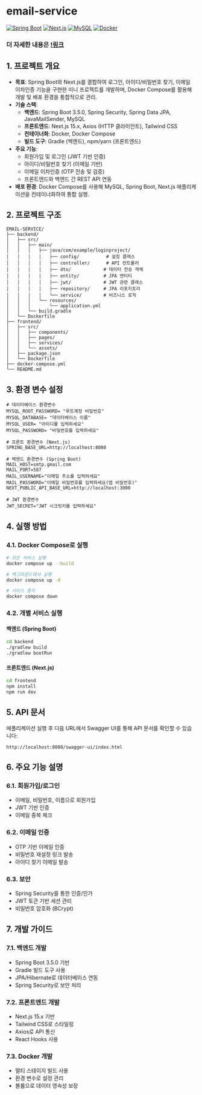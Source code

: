 # email-service

[![Spring Boot](https://img.shields.io/badge/Spring%20Boot-3.5.0-brightgreen?style=for-the-badge&logo=springboot)](https://spring.io/projects/spring-boot)
[![Next.js](https://img.shields.io/badge/Next.js-15.3.3-black?style=for-the-badge&logo=nextdotjs)](https://nextjs.org/)
[![MySQL](https://img.shields.io/badge/MySQL-8.0-blue?style=for-the-badge&logo=mysql)](https://www.mysql.com/)
[![Docker](https://img.shields.io/badge/Docker-Compose-blue?style=for-the-badge&logo=docker)](https://docs.docker.com/compose/)

### 더 자세한 내용은 [!링크](https://deepwiki.com/Stjoo0925/email-service)

## 1. 프로젝트 개요

- **목표**: Spring Boot와 Next.js를 결합하여 로그인, 아이디/비밀번호 찾기, 이메일 이차인증 기능을 구현한 미니 프로젝트를 개발하며, Docker Compose를 활용해 개발 및 배포 환경을 통합적으로 관리.
- **기술 스택**:
  - **백엔드**: Spring Boot 3.5.0, Spring Security, Spring Data JPA, JavaMailSender, MySQL
  - **프론트엔드**: Next.js 15.x, Axios (HTTP 클라이언트), Tailwind CSS
  - **컨테이너화**: Docker, Docker Compose
  - **빌드 도구**: Gradle (백엔드), npm/yarn (프론트엔드)
- **주요 기능**:
  - 회원가입 및 로그인 (JWT 기반 인증)
  - 아이디/비밀번호 찾기 (이메일 기반)
  - 이메일 이차인증 (OTP 전송 및 검증)
  - 프론트엔드와 백엔드 간 REST API 연동
- **배포 환경**: Docker Compose를 사용해 MySQL, Spring Boot, Next.js 애플리케이션을 컨테이너화하여 통합 실행.

## 2. 프로젝트 구조

```
EMAIL-SERVICE/
├── backend/
│   ├── src/
│   │   ├── main/
│   │   │   ├── java/com/example/loginproject/
│   │   │   │   ├── config/          # 설정 클래스
│   │   │   │   ├── controller/      # API 컨트롤러
│   │   │   │   ├── dto/            # 데이터 전송 객체
│   │   │   │   ├── entity/         # JPA 엔티티
│   │   │   │   ├── jwt/            # JWT 관련 클래스
│   │   │   │   ├── repository/     # JPA 리포지토리
│   │   │   │   └── service/        # 비즈니스 로직
│   │   │   └── resources/
│   │   │       └── application.yml
│   │   └── build.gradle
│   └── Dockerfile
├── frontend/
│   ├── src/
│   │   ├── components/
│   │   ├── pages/
│   │   ├── services/
│   │   └── assets/
│   ├── package.json
│   └── Dockerfile
├── docker-compose.yml
└── README.md
```

## 3. 환경 변수 설정

```env
# 데이터베이스 환경변수
MYSQL_ROOT_PASSWORD= "루트계정 비밀번호"
MYSQL_DATABASE= "데이터베이스 이름"
MYSQL_USER= "아이디를 입력하세요"
MYSQL_PASSWORD= "비밀번호를 입력하세요"

# 프론트 환경변수 (Next.js)
SPRING_BASE_URL=http://localhost:8080

# 백엔드 환경변수 (Spring Boot)
MAIL_HOST=smtp.gmail.com
MAIL_PORT=587
MAIL_USERNAME="이메일 주소를 입력하세요"
MAIL_PASSWORD="이메일 비밀번호를 입력하세요(앱 비밀번호)"
NEXT_PUBLIC_API_BASE_URL=http://localhost:3000

# JWT 환경변수
JWT_SECRET="JWT 시크릿키를 입력하세요"
```

## 4. 실행 방법

### 4.1. Docker Compose로 실행

```bash
# 모든 서비스 실행
docker compose up --build

# 백그라운드에서 실행
docker compose up -d

# 서비스 중지
docker compose down
```

### 4.2. 개별 서비스 실행

#### 백엔드 (Spring Boot)
```bash
cd backend
./gradlew build
./gradlew bootRun
```

#### 프론트엔드 (Next.js)
```bash
cd frontend
npm install
npm run dev
```

## 5. API 문서

애플리케이션 실행 후 다음 URL에서 Swagger UI를 통해 API 문서를 확인할 수 있습니다:
```
http://localhost:8080/swagger-ui/index.html
```

## 6. 주요 기능 설명

### 6.1. 회원가입/로그인
- 이메일, 비밀번호, 이름으로 회원가입
- JWT 기반 인증
- 이메일 중복 체크

### 6.2. 이메일 인증
- OTP 기반 이메일 인증
- 비밀번호 재설정 링크 발송
- 아이디 찾기 이메일 발송

### 6.3. 보안
- Spring Security를 통한 인증/인가
- JWT 토큰 기반 세션 관리
- 비밀번호 암호화 (BCrypt)

## 7. 개발 가이드

### 7.1. 백엔드 개발
- Spring Boot 3.5.0 기반
- Gradle 빌드 도구 사용
- JPA/Hibernate로 데이터베이스 연동
- Spring Security로 보안 처리

### 7.2. 프론트엔드 개발
- Next.js 15.x 기반
- Tailwind CSS로 스타일링
- Axios로 API 통신
- React Hooks 사용

### 7.3. Docker 개발
- 멀티 스테이지 빌드 사용
- 환경 변수로 설정 관리
- 볼륨으로 데이터 영속성 보장
